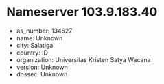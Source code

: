 # Nameserver 103.9.183.40

* as_number: 134627
* name: Unknown
* city: Salatiga
* country: ID
* organization: Universitas Kristen Satya Wacana
* version: Unknown
* dnssec: Unknown

